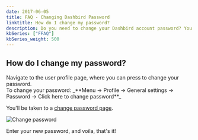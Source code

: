 ```yaml
---
date: 2017-06-05
title: FAQ - Changing Dashbird Password
linktitle: How do I change my password?
description: Do you need to change your Dashbird account password? You can do that on your profile page. 
kbSeries: ["FFAQ"]
kbSeries_weight: 500
---
```


<h2>
  <span class="h2 underlined bold">
    How do I change my password?
  </span>
</h2>
Navigate to the user profile page, where you can press to change your password.
<br>To change your password: _**Menu -> Profile -> General settings -> Password -> Click here to change password**_

You'll be taken to a [change password page](https://app.dashbird.io/profile/password).

![Change password](/images/docs/change-pass.png)

Enter your new password, and voila, that's it!

<!-- - explain how to change pass
- add screenshot
- link to `/docs/get-started/say-hi-to-dashbird/` (all basic profile settings will be explained there - pass reset, changing basic info and session history) -->
